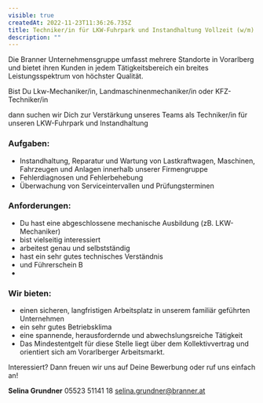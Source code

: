 ```yaml
---
visible: true
createdAt: 2022-11-23T11:36:26.735Z
title: Techniker/in für LKW-Fuhrpark und Instandhaltung Vollzeit (w/m)
description: ""
---
```

Die Branner Unternehmensgruppe umfasst mehrere Standorte in Vorarlberg und bietet ihren Kunden in jedem Tätigkeitsbereich ein breites Leistungsspektrum von höchster Qualität. 

Bist Du Lkw-Mechaniker/in, Landmaschinenmechaniker/in oder KFZ-Techniker/in

dann suchen wir Dich zur Verstärkung unseres Teams als Techniker/in für unseren LKW-Fuhrpark und Instandhaltung



### Aufgaben:

* Instandhaltung, Reparatur und Wartung von Lastkraftwagen, Maschinen, Fahrzeugen und Anlagen innerhalb unserer Firmengruppe
* Fehlerdiagnosen und Fehlerbehebung
* Überwachung von Serviceintervallen und Prüfungsterminen



### Anforderungen:

* Du hast eine abgeschlossene mechanische Ausbildung (zB. LKW-Mechaniker)
* bist vielseitig interessiert
* arbeitest genau und selbstständig
* hast ein sehr gutes technisches Verständnis
* und Führerschein B
*

### Wir bieten:

* einen sicheren, langfristigen Arbeitsplatz in unserem familiär geführten Unternehmen
* ein sehr gutes Betriebsklima 
* eine spannende, herausfordernde und abwechslungsreiche Tätigkeit
* Das Mindestentgelt für diese Stelle liegt über dem Kollektivvertrag und orientiert sich am Vorarlberger Arbeitsmarkt.

Interessiert? Dann freuen wir uns auf Deine Bewerbung oder ruf uns einfach an!

**Selina Grundner**
05523 51141 18
[selina.grundner@branner.at](mailto:selina.grundner@branner.at)
